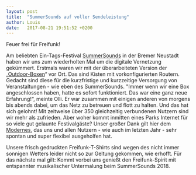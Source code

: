 ```yaml
---
layout: post
title:  "SummerSounds auf voller Sendeleistung"
author: Louis
date:   2017-08-21 19:51:52 +0200
---
```

Feuer frei für Freifunk!

Am beliebten Ein-Tags-Festival [SummerSounds](http://summersounds.de) in der Bremer Neustadt haben wir uns zum wiederholten Mal um die digitale Vernetzung gekümmert.
Erstmals waren wir mit der überarbeiteten Version der „[Outdoor-Boxen](/blog/2017/06/22/basteltreffen-outdoorkisten.html)“ vor Ort.
Das sind Kisten mit vorkonfigurierten Routern.
Gedacht sind diese für die kurzfristige und kurzzeitige Versorgung von Veranstaltungen - wie eben des SummerSounds.
"Immer wenn wir eine Box angeschlossen haben, hatte es sofort funktioniert. Das war eine ganz neue Erfahrung!“, meinte Olli.
Er war zusammen mit einigen anderen von morgens bis abends dabei, um das Netz zu betreuen und flott zu halten.
Und das hat sich gelohnt!
Mit zeitweise über 350 gleichzeitig verbundenen Nutzern sind wir mehr als zufrieden.
Aber woher kommt inmitten eines Parks Internet für so viele gut gelaunte Festivalgäste?
Unser großer Dank gilt hier dem [Modernes](http://www.modernes.de), das uns und allen Nutzern - wie auch im letzten Jahr - sehr spontan und super flexibel ausgeholfen hat.

Unsere frisch gedruckten Freifunk-T-Shirts sind wegen des nicht immer sonnigen Wetters leider nicht so zur Geltung gekommen, wie erhofft.
Für das nächste mal gilt: Kommt vorbei uns genießt den Freifunk-Spirit mit entspannter musikalischer Untermalung beim SummerSounds 2018.
